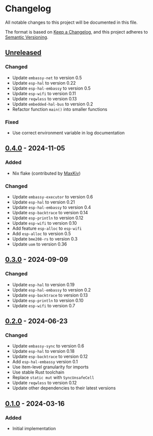# Changelog

All notable changes to this project will be documented in this file.

The format is based on [Keep a Changelog](https://keepachangelog.com/en/1.1.0/),
and this project adheres to [Semantic Versioning](https://semver.org/spec/v2.0.0.html).

## [Unreleased]

### Changed

- Update `embassy-net` to version 0.5
- Update `esp-hal` to version 0.22
- Update `esp-hal-embassy` to version 0.5
- Update `esp-wifi` to version 0.11
- Update `reqwless` to version 0.13
- Update `embedded-hal-bus` to version 0.2
- Refactor function `main()` into smaller functions

### Fixed

- Use correct environment variable in log documentation


## [0.4.0] - 2024-11-05

### Added

- Nix flake (contributed by [MaxKiv](https://github.com/MaxKiv/))

### Changed

- Update `embassy-executor` to version 0.6
- Update `esp-hal` to version 0.21
- Update `esp-hal-embassy` to version 0.4
- Update `esp-backtrace` to version 0.14
- Update `esp-println` to version 0.12
- Update `esp-wifi` to version 0.10
- Add feature `esp-alloc` to `esp-wifi`
- Add `esp-alloc` to version 0.5
- Update `bme208-rs` to version 0.3
- Update `uom` to version 0.36


## [0.3.0] - 2024-09-09

### Changed

- Update `esp-hal` to version 0.19
- Update `esp-hal-embassy` to version 0.2
- Update `esp-backtrace` to version 0.13
- Update `esp-println` to version 0.10
- Update `esp-wifi` to version 0.7


## [0.2.0] - 2024-06-23

### Changed

- Update `embassy-sync` to version 0.6
- Update `esp-hal` to version 0.18
- Update `esp-backtrace` to version 0.12
- Add `esp-hal-embassy` version 0.1
- Use item-level granularity for imports
- Use stable Rust toolchain
- Replace `static mut` with `SyncUnsafeCell`
- Update `reqwless` to version 0.12
- Update other dependencies to their latest versions


## [0.1.0] - 2024-03-16

### Added

- Initial implementation

[Unreleased]: https://gitlab.com/claudiomattera/esp32c3-embassy
[0.1.0]: https://gitlab.com/claudiomattera/esp32c3-embassy/-/tags/0.1.0
[0.2.0]: https://gitlab.com/claudiomattera/esp32c3-embassy/-/tags/0.2.0
[0.3.0]: https://gitlab.com/claudiomattera/esp32c3-embassy/-/tags/0.3.0
[0.4.0]: https://gitlab.com/claudiomattera/esp32c3-embassy/-/tags/0.4.0
